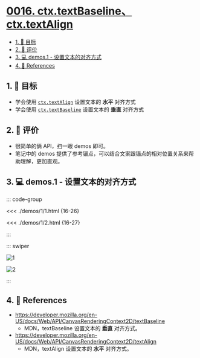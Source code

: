 # [0016. ctx.textBaseline、ctx.textAlign](https://github.com/Tdahuyou/TNotes.canvas/tree/main/notes/0016.%20ctx.textBaseline%E3%80%81ctx.textAlign)

<!-- region:toc -->

- [1. 🎯 目标](#1--目标)
- [2. 🫧 评价](#2--评价)
- [3. 💻 demos.1 - 设置文本的对齐方式](#3--demos1---设置文本的对齐方式)
- [4. 🔗 References](#4--references)

<!-- endregion:toc -->

## 1. 🎯 目标

- 学会使用 [`ctx.textAlign`][2] 设置文本的 **水平** 对齐方式
- 学会使用 [`ctx.textBaseline`][1] 设置文本的 **垂直** 对齐方式

## 2. 🫧 评价

- 很简单的俩 API，扫一眼 demos 即可。
- 笔记中的 demos 提供了参考锚点，可以结合文案跟锚点的相对位置关系来帮助理解，更加直观。

## 3. 💻 demos.1 - 设置文本的对齐方式

::: code-group

<<< ./demos/1/1.html {16-26}

<<< ./demos/1/2.html {16-27}

:::

::: swiper

![1](https://cdn.jsdelivr.net/gh/Tdahuyou/imgs@main/2024-10-03-23-20-10.png)

![2](https://cdn.jsdelivr.net/gh/Tdahuyou/imgs@main/2024-10-03-23-20-23.png)

:::

## 4. 🔗 References

- https://developer.mozilla.org/en-US/docs/Web/API/CanvasRenderingContext2D/textBaseline
  - MDN，textBaseline 设置文本的 **垂直** 对齐方式。
- https://developer.mozilla.org/en-US/docs/Web/API/CanvasRenderingContext2D/textAlign
  - MDN，textAlign 设置文本的 **水平** 对齐方式。

[1]: https://developer.mozilla.org/en-US/docs/Web/API/CanvasRenderingContext2D/textBaseline
[2]: https://developer.mozilla.org/en-US/docs/Web/API/CanvasRenderingContext2D/textAlign
